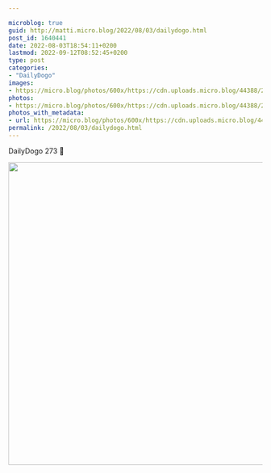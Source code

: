 ```yaml
---

microblog: true
guid: http://matti.micro.blog/2022/08/03/dailydogo.html
post_id: 1640441
date: 2022-08-03T18:54:11+0200
lastmod: 2022-09-12T08:52:45+0200
type: post
categories:
- "DailyDogo"
images:
- https://micro.blog/photos/600x/https://cdn.uploads.micro.blog/44388/2022/e89012cf84.jpg
photos:
- https://micro.blog/photos/600x/https://cdn.uploads.micro.blog/44388/2022/e89012cf84.jpg
photos_with_metadata:
- url: https://micro.blog/photos/600x/https://cdn.uploads.micro.blog/44388/2022/e89012cf84.jpg
permalink: /2022/08/03/dailydogo.html
---
```

DailyDogo 273 🐶

<img src="https://micro.blog/photos/600x/https://blog.martin-haehnel.de/uploads/2022/e89012cf84.jpg" width="600" height="600" alt="" />
